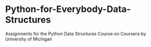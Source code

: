 # Python-for-Everybody-Data-Structures
Assignments for the Python Data Structures Course on Coursera by University of Michigan
